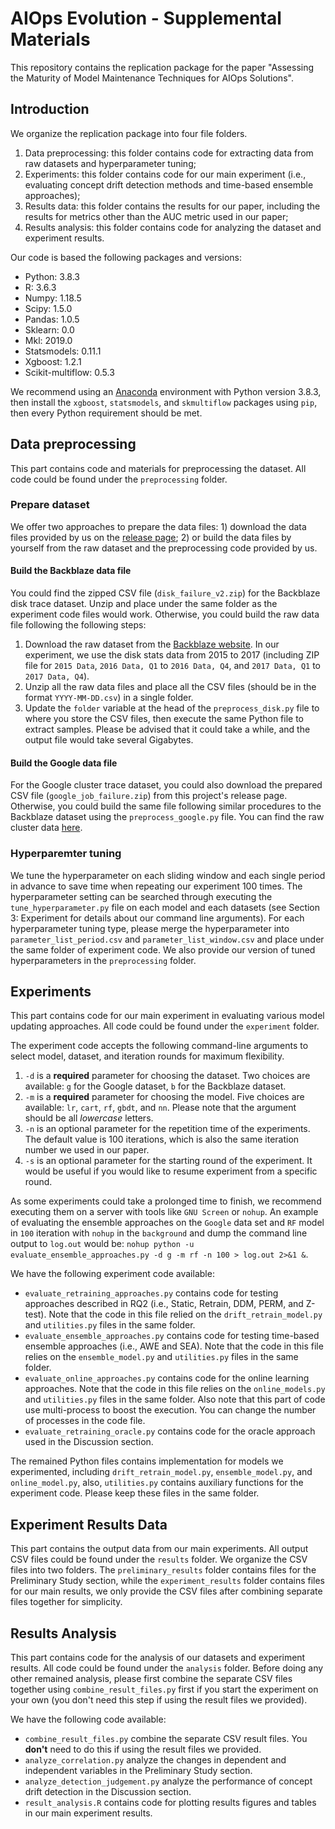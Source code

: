 # AIOps Evolution - Supplemental Materials
This repository contains the replication package for the paper "Assessing the Maturity of Model Maintenance Techniques for AIOps Solutions".

## Introduction
We organize the replication package into four file folders.
1. Data preprocessing: this folder contains code for extracting data from raw datasets and hyperparameter tuning;
2. Experiments: this folder contains code for our main experiment (i.e., evaluating concept drift detection methods and time-based ensemble approaches);
4. Results data: this folder contains the results for our paper, including the results for metrics other than the AUC metric used in our paper;
3. Results analysis: this folder contains code for analyzing the dataset and experiment results.

Our code is based the following packages and versions:

- Python: 3.8.3
- R: 3.6.3
- Numpy: 1.18.5
- Scipy: 1.5.0
- Pandas: 1.0.5
- Sklearn: 0.0
- Mkl: 2019.0
- Statsmodels: 0.11.1
- Xgboost: 1.2.1
- Scikit-multiflow: 0.5.3

We recommend using an [Anaconda](https://docs.anaconda.com/anaconda/install/) environment with Python version 3.8.3, then install the `xgboost`, `statsmodels`, and `skmultiflow` packages using `pip`, then every Python requirement should be met.

## Data preprocessing
This part contains code and materials for preprocessing the dataset. All code could be found under the `preprocessing` folder.

### Prepare dataset
We offer two approaches to prepare the data files: 1) download the data files provided by us on the [release page](https://github.com/SAILResearch/suppmaterial-20-yingzhe-AIOpsEvolvability/releases/); 2) or build the data files by yourself from the raw dataset and the preprocessing code provided by us.

#### Build the Backblaze data file
You could find the zipped CSV file (`disk_failure_v2.zip`) for the Backblaze disk trace dataset. Unzip and place under the same folder as the experiment code files would work.
Otherwise, you could build the raw data file following the following steps:
1. Download the raw dataset from the [Backblaze website](https://www.backblaze.com/b2/hard-drive-test-data.html). 
   In our experiment, we use the disk stats data from 2015 to 2017 (including ZIP file for `2015 Data`, `2016 Data, Q1` to `2016 Data, Q4`, and `2017 Data, Q1` to `2017 Data, Q4`).
2. Unzip all the raw data files and place all the CSV files (should be in the format `YYYY-MM-DD.csv`) in a single folder.
3. Update the `folder` variable at the head of the `preprocess_disk.py` file to where you store the CSV files, then execute the same Python file to extract samples. 
   Please be advised that it could take a while, and the output file would take several Gigabytes.

#### Build the Google data file
For the Google cluster trace dataset, you could also download the prepared CSV file (`google_job_failure.zip`) from this project's release page.
Otherwise, you could build the same file following similar procedures to the Backblaze dataset using the `preprocess_google.py` file. You can find the raw cluster data [here](https://github.com/google/cluster-data/blob/master/ClusterData2011_2.md).

### Hyperparemter tuning
We tune the hyperparameter on each sliding window and each single period in advance to save time when repeating our experiment 100 times.
The hyperparameter setting can be searched through executing the `tune_hyperparameter.py` file on each model and each datasets (see Section 3: Experiment for details about our command line arguments). 
For each hyperparameter tuning type, please merge the hyperparameter into `parameter_list_period.csv` and `parameter_list_window.csv` and place under the same folder of experiment code.
We also provide our version of tuned hyperparameters in the `preprocessing` folder.

## Experiments
This part contains code for our main experiment in evaluating various model updating approaches. All code could be found under the `experiment` folder.

The experiment code accepts the following command-line arguments to select model, dataset, and iteration rounds for maximum flexibility.
1. `-d` is a **required** parameter for choosing the dataset. Two choices are available: `g` for the Google dataset, `b` for the Backblaze dataset.
2. `-m` is a **required** parameter for choosing the model. Five choices are available: `lr`, `cart`, `rf`, `gbdt`, and `nn`. Please note that the argument should be all *lowercase* letters.
3. `-n` is an optional parameter for the repetition time of the experiments. The default value is 100 iterations, which is also the same iteration number we used in our paper.
4. `-s` is an optional parameter for the starting round of the experiment. It would be useful if you would like to resume experiment from a specific round.

As some experiments could take a prolonged time to finish, we recommend executing them on a server with tools like `GNU Screen` or `nohup`. An example of evaluating the ensemble approaches on the `Google` data set and `RF` model in `100` iteration with `nohup` in the `background` and dump the command line output to `log.out` would be: `nohup python -u evaluate_ensemble_approaches.py -d g -m rf -n 100 > log.out 2>&1 &`.

We have the following experiment code available:
- `evaluate_retraining_approaches.py` contains code for testing approaches described in RQ2 (i.e., Static, Retrain, DDM, PERM, and Z-test). Note that the code in this file relied on the `drift_retrain_model.py` and `utilities.py` files in the same folder.
- `evaluate_ensemble_approaches.py` contains code for testing time-based ensemble approaches (i.e., AWE and SEA). Note that the code in this file relies on the `ensemble_model.py` and `utilities.py` files in the same folder.
- `evaluate_online_approaches.py` contains code for the online learning approaches. Note that the code in this file relies on the `online_models.py` and `utilities.py` files in the same folder. Also note that this part of code use multi-process to boost the execution. You can change the number of processes in the code file.
- `evaluate_retraining_oracle.py` contains code for the oracle approach used in the Discussion section.

The remained Python files contains implementation for models we experimented, including `drift_retrain_model.py`, `ensemble_model.py`, and `online_model.py`, also, `utilities.py` contains auxiliary functions for the experiment code. Please keep these files in the same folder.

## Experiment Results Data
This part contains the output data from our main experiments. All output CSV files could be found under the `results` folder.
We organize the CSV files into two folders. The `preliminary_results` folder contains files for the Preliminary Study section, while the `experiment_results` folder contains files for our main results, we only provide the CSV files after combining separate files together for simplicity.

## Results Analysis
This part contains code for the analysis of our datasets and experiment results. All code could be found under the `analysis` folder.
Before doing any other remained analysis, please first combine the separate CSV files together using `combine_result_files.py` first if you start the experiment on your own (you don't need this step if using the result files we provided).

We have the following code available:
- `combine_result_files.py` combine the separate CSV result files. You **don't** need to do this if using the result files we provided.
- `analyze_correlation.py` analyze the changes in dependent and independent variables in the Preliminary Study section.
- `analyze_detection_judgement.py` analyze the performance of concept drift detection in the Discussion section.
- `result_analysis.R` contains code for plotting results figures and tables in our main experiment results.
